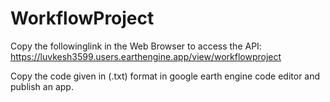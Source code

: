 # WorkflowProject

Copy the followinglink in the Web Browser to access the API: https://luvkesh3599.users.earthengine.app/view/workflowproject

Copy the code given in (.txt) format in google earth engine code editor and publish an app.
